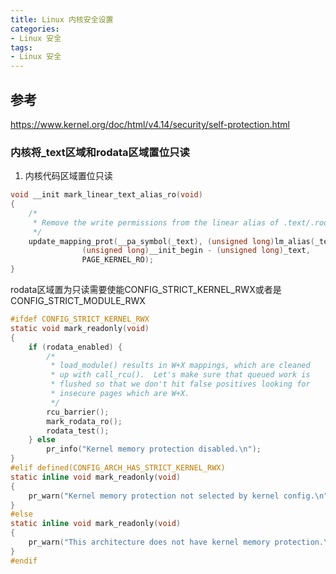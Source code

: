 ```yaml
---
title: Linux 内核安全设置
categories: 
- Linux 安全
tags:
- Linux 安全
---
```


## 参考
https://www.kernel.org/doc/html/v4.14/security/self-protection.html

### 内核将_text区域和rodata区域置位只读
1. 内核代码区域置位只读
```c [arch/arm64/mm/mmu.c]
void __init mark_linear_text_alias_ro(void)
{
	/*
	 * Remove the write permissions from the linear alias of .text/.rodata
	 */
	update_mapping_prot(__pa_symbol(_text), (unsigned long)lm_alias(_text),
			    (unsigned long)__init_begin - (unsigned long)_text,
			    PAGE_KERNEL_RO);
}
```
rodata区域置为只读需要使能CONFIG_STRICT_KERNEL_RWX或者是CONFIG_STRICT_MODULE_RWX
```c
#ifdef CONFIG_STRICT_KERNEL_RWX
static void mark_readonly(void)
{
	if (rodata_enabled) {
		/*
		 * load_module() results in W+X mappings, which are cleaned
		 * up with call_rcu().  Let's make sure that queued work is
		 * flushed so that we don't hit false positives looking for
		 * insecure pages which are W+X.
		 */
		rcu_barrier();
		mark_rodata_ro();
		rodata_test();
	} else
		pr_info("Kernel memory protection disabled.\n");
}
#elif defined(CONFIG_ARCH_HAS_STRICT_KERNEL_RWX)
static inline void mark_readonly(void)
{
	pr_warn("Kernel memory protection not selected by kernel config.\n");
}
#else
static inline void mark_readonly(void)
{
	pr_warn("This architecture does not have kernel memory protection.\n");
}
#endif

```
